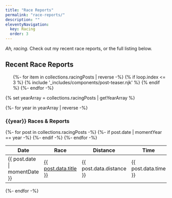 ```yaml
---
title: "Race Reports"
permalink: "race-reports/"
description: ""
eleventyNavigation:
  key: Racing
  order: 3
---
```


<p class="page-hed"><em>Ah, racing.</em> Check out my recent race reports, or the full listing below.

<h2>Recent Race Reports</h2>

<ul class="l-grid post-grid">
  {%- for item in collections.racingPosts | reverse  -%}
  {% if loop.index <= 3 %}
  {% include '_includes/components/post-teaser.njk' %}
  {% endif %}
  {%- endfor -%}
</ul>

{% set yearArray = collections.racingPosts | getYearArray %}

{%- for year in yearArray | reverse -%}
<h3>{{year}} Races & Reports</h3>
<table>
    <thead>
        <tr>
            <th>Date</th>
            <th>Race</th>
            <th>Distance</th>
            <th>Time</th>
            <th>Overall</th>
            <th>Age Group</th>
        </tr>
    </thead>
    <tbody>
        {%- for post in collections.racingPosts -%}
            {%- if post.date | momentYear == year -%}
                <tr>
                    <td>{{ post.date | momentDate }}</td>
                    <td><a href="{{ post.url }}">{{ post.data.title }}</a></td>
                    <td>{{ post.data.distance }}</td>
                    <td>{{ post.data.time }}</td>
                    <td>{{ post.data.overall }}</td>
                    <td>{{ post.data.agegroup }}</td>
                </tr>
            {%- endif -%}
        {%- endfor -%}
    </thead>
</table> 
{%- endfor -%}
